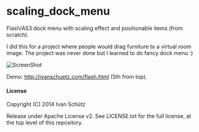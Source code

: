 scaling_dock_menu
=================

Flash/AS3 dock menu with scaling effect and positionable items (from scratch).

I did this for a project where people would drag furniture to a virtual room image. The project was never done but I learned to do fancy dock menu :)


![ScreenShot](https://raw.github.com/i-schuetz/scaling_dock_menu/master/screen_dock_menu.png)

Demo: http://ivanschuetz.com/flash.html  (5th from top).






#### License

Copyright (C) 2014 Ivan Schütz

Release under Apache License v2. See LICENSE.txt for the full license, at the top level of this repository.
